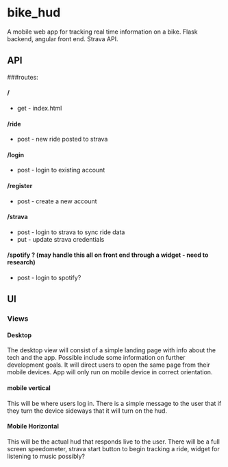 # bike_hud
A mobile web app for tracking real time information on a bike. Flask backend, angular front end. Strava API.

## API

###routes:

#### / 
- get - index.html

#### /ride
- post - new ride posted to strava

#### /login
- post - login to existing account

#### /register
- post - create a new account

#### /strava
- post - login to strava to sync ride data
- put - update strava credentials

#### /spotify ? (may handle this all on front end through a widget - need to research)
- post - login to spotify?

## UI

### Views

#### Desktop 

The desktop view will consist of a simple landing page with info about the tech and the app. Possible include some 
information on further development goals. It will direct users to open the same page from their mobile devices. App 
will only run on mobile device in correct orientation.

#### mobile vertical

This will be where users log in. There is a simple message to the user that if they turn the device sideways that it 
will turn on the hud.

#### Mobile Horizontal

This will be the actual hud that responds live to the user. There will be a full screen speedometer, strava start 
button to begin tracking a ride, widget for listening to music possibly?